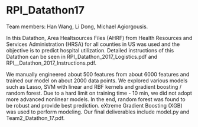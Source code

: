 # RPI_Datathon17

Team members:
Han Wang,
Li Dong,
Michael Agiorgousis.


In this Datathon, Area Healtsources Files (AHRF) from Health Resources and Services Administration (HRSA) for all counties in US was used and the objective is to predict hospital utilization. Detailed instructions of this Datathon can be seen in RPI_Datathon_2017_Logistics.pdf and RPI__Datathon_2017_Instructions.pdf.

We manually engineered about 500 features from about 6000 features and trained our model on about 2000 data points. We explored various models such as Lasso, SVM with linear and RBF kernels and gradient boosting / random forest. Due to a hard limit on training time - 10 min, we did not adopt more advanced nonlinear models. In the end, random forest was found to be robust and provide best prediction. eXtreme Gradient Boosting (XGB) was used to perform modeling. Our final deliverables include model.py and Team2_Datathon_17.pdf.
